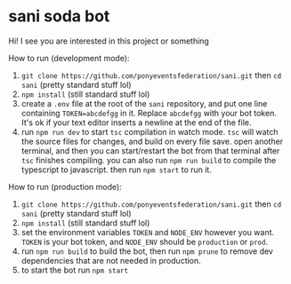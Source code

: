 # sani soda bot

Hi! I see you are interested in this project or something

How to run (development mode):

1. `git clone https://github.com/ponyeventsfederation/sani.git` then `cd sani` (pretty standard stuff lol)
2. `npm install` (still standard stuff lol)
3. create a `.env` file at the root of the `sani` repository, and put one line containing `TOKEN=abcdefgg` in it. Replace `abcdefgg` with your bot token. It's ok if your text editor inserts a newline at the end of the file.
4. run `npm run dev` to start `tsc` compilation in watch mode. `tsc` will watch the source files for changes, and build on every file save. open another terminal, and then you can start/restart the bot from that terminal after `tsc` finishes compiling. you can also run `npm run build` to compile the typescript to javascript. then run `npm start` to run it.

How to run (production mode):

1. `git clone https://github.com/ponyeventsfederation/sani.git` then `cd sani` (pretty standard stuff lol)
2. `npm install` (still standard stuff lol)
3. set the environment variables `TOKEN` and `NODE_ENV` however you want. `TOKEN` is your bot token, and `NODE_ENV` should be `production` or `prod`.
4. run `npm run build` to build the bot, then run `npm prune` to remove dev dependencies that are not needed in production.
5. to start the bot run `npm start`
